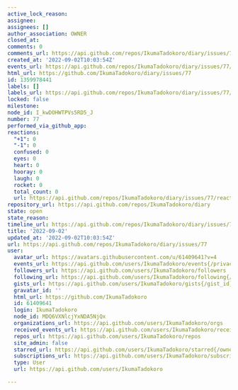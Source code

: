 ```yaml
---
active_lock_reason: 
assignee: 
assignees: []
author_association: OWNER
closed_at: 
comments: 0
comments_url: https://api.github.com/repos/IkumaTadokoro/diary/issues/77/comments
created_at: '2022-09-02T10:03:54Z'
events_url: https://api.github.com/repos/IkumaTadokoro/diary/issues/77/events
html_url: https://github.com/IkumaTadokoro/diary/issues/77
id: 1359978441
labels: []
labels_url: https://api.github.com/repos/IkumaTadokoro/diary/issues/77/labels{/name}
locked: false
milestone: 
node_id: I_kwDOHWTPVs5RD5_J
number: 77
performed_via_github_app: 
reactions:
  "+1": 0
  "-1": 0
  confused: 0
  eyes: 0
  heart: 0
  hooray: 0
  laugh: 0
  rocket: 0
  total_count: 0
  url: https://api.github.com/repos/IkumaTadokoro/diary/issues/77/reactions
repository_url: https://api.github.com/repos/IkumaTadokoro/diary
state: open
state_reason: 
timeline_url: https://api.github.com/repos/IkumaTadokoro/diary/issues/77/timeline
title: '2022-09-02'
updated_at: '2022-09-02T10:03:54Z'
url: https://api.github.com/repos/IkumaTadokoro/diary/issues/77
user:
  avatar_url: https://avatars.githubusercontent.com/u/61409641?v=4
  events_url: https://api.github.com/users/IkumaTadokoro/events{/privacy}
  followers_url: https://api.github.com/users/IkumaTadokoro/followers
  following_url: https://api.github.com/users/IkumaTadokoro/following{/other_user}
  gists_url: https://api.github.com/users/IkumaTadokoro/gists{/gist_id}
  gravatar_id: ''
  html_url: https://github.com/IkumaTadokoro
  id: 61409641
  login: IkumaTadokoro
  node_id: MDQ6VXNlcjYxNDA5NjQx
  organizations_url: https://api.github.com/users/IkumaTadokoro/orgs
  received_events_url: https://api.github.com/users/IkumaTadokoro/received_events
  repos_url: https://api.github.com/users/IkumaTadokoro/repos
  site_admin: false
  starred_url: https://api.github.com/users/IkumaTadokoro/starred{/owner}{/repo}
  subscriptions_url: https://api.github.com/users/IkumaTadokoro/subscriptions
  type: User
  url: https://api.github.com/users/IkumaTadokoro

---
```

